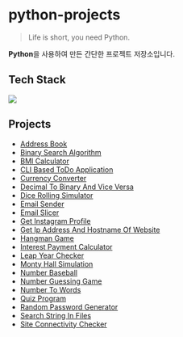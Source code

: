 # python-projects

> Life is short, you need Python.

**Python**을 사용하여 만든 간단한 프로젝트 저장소입니다.

## Tech Stack

<img src="https://img.shields.io/badge/python-3776AB?style=for-the-badge&logo=python&logoColor=white">

## Projects

- [Address Book](https://github.com/kmseunh/python-projects/blob/main/address_book.py)
- [Binary Search Algorithm](https://github.com/kmseunh/python-projects/blob/main/binary_search_algorithm.py)
- [BMI Calculator](https://github.com/kmseunh/python-projects/blob/main/bmi_calculator.py)
- [CLI Based ToDo Application](https://github.com/kmseunh/python-projects/blob/main/cli_based_todo_application.py)
- [Currency Converter](https://github.com/kmseunh/python-projects/blob/main/currency_converter.py)
- [Decimal To Binary And Vice Versa](https://github.com/kmseunh/python-projects/blob/main/decimal_to_binary_and_vice_versa.py)
- [Dice Rolling Simulator](https://github.com/kmseunh/python-projects/blob/main/dice_rolling_simulator.py)
- [Email Sender](https://github.com/kmseunh/python-projects/blob/main/email_sender.py)
- [Email Slicer](https://github.com/kmseunh/python-projects/blob/main/email_slicer.py)
- [Get Instagram Profile](https://github.com/kmseunh/python-projects/blob/main/get_instagram_profile.py)
- [Get Ip Address And Hostname Of Website](https://github.com/kmseunh/python-projects/blob/main/get_ipaddress_and_hostname_of_website.py)
- [Hangman Game](https://github.com/kmseunh/python-projects/blob/main/hangman_game.py)
- [Interest Payment Calculator](https://github.com/kmseunh/python-projects/blob/main/interest_payment_calculator.py)
- [Leap Year Checker](https://github.com/kmseunh/python-projects/blob/main/leap_year_checker.py)
- [Monty Hall Simulation](https://github.com/kmseunh/python-projects/blob/main/monty_hall_simulation.py)
- [Number Baseball](https://github.com/kmseunh/python-projects/blob/main/number_baseball.py)
- [Number Guessing Game](https://github.com/kmseunh/python-projects/blob/main/number_guessing_game.py)
- [Number To Words](https://github.com/kmseunh/python-projects/blob/main/number_to_words.py)
- [Quiz Program](https://github.com/kmseunh/python-projects/blob/main/quiz_program.py)
- [Random Password Generator](https://github.com/kmseunh/python-projects/blob/main/random_password_generator.py)
- [Search String In Files](https://github.com/kmseunh/python-projects/blob/main/search_string_in_files.py)
- [Site Connectivity Checker](https://github.com/kmseunh/python-projects/blob/main/site_connectivity_checker.py)

